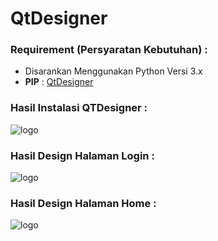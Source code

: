 # QtDesigner

### Requirement (Persyaratan Kebutuhan) :

- Disarankan Menggunakan Python Versi 3.x
- **PIP** : [QtDesigner](https://pypi.org/project/PyQt5Designer/)

### Hasil Instalasi QTDesigner :

![logo](https://i.ibb.co/G0TBWyG/qtdesignerapp.png)

### Hasil Design Halaman Login :

![logo](https://i.ibb.co/HGhhH3d/login1.png)

### Hasil Design Halaman Home :

![logo](https://i.ibb.co/Hxbk8Kv/home1.png)
